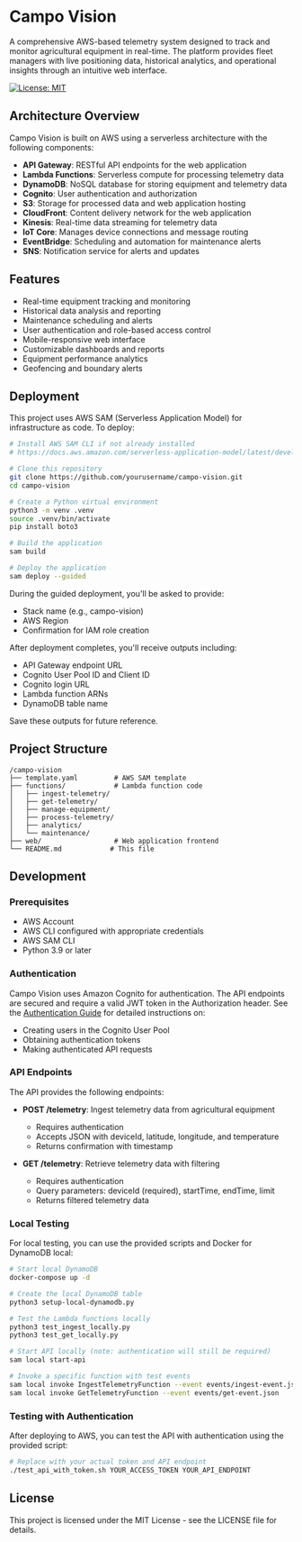 # Campo Vision

A comprehensive AWS-based telemetry system designed to track and monitor agricultural equipment in real-time. The platform provides fleet managers with live positioning data, historical analytics, and operational insights through an intuitive web interface.

[![License: MIT](https://img.shields.io/badge/License-MIT-yellow.svg)](https://opensource.org/licenses/MIT)

## Architecture Overview

Campo Vision is built on AWS using a serverless architecture with the following components:

- **API Gateway**: RESTful API endpoints for the web application
- **Lambda Functions**: Serverless compute for processing telemetry data
- **DynamoDB**: NoSQL database for storing equipment and telemetry data
- **Cognito**: User authentication and authorization
- **S3**: Storage for processed data and web application hosting
- **CloudFront**: Content delivery network for the web application
- **Kinesis**: Real-time data streaming for telemetry data
- **IoT Core**: Manages device connections and message routing
- **EventBridge**: Scheduling and automation for maintenance alerts
- **SNS**: Notification service for alerts and updates

## Features

- Real-time equipment tracking and monitoring
- Historical data analysis and reporting
- Maintenance scheduling and alerts
- User authentication and role-based access control
- Mobile-responsive web interface
- Customizable dashboards and reports
- Equipment performance analytics
- Geofencing and boundary alerts

## Deployment

This project uses AWS SAM (Serverless Application Model) for infrastructure as code. To deploy:

```bash
# Install AWS SAM CLI if not already installed
# https://docs.aws.amazon.com/serverless-application-model/latest/developerguide/serverless-sam-cli-install.html

# Clone this repository
git clone https://github.com/yourusername/campo-vision.git
cd campo-vision

# Create a Python virtual environment
python3 -m venv .venv
source .venv/bin/activate
pip install boto3

# Build the application
sam build

# Deploy the application
sam deploy --guided
```

During the guided deployment, you'll be asked to provide:
- Stack name (e.g., campo-vision)
- AWS Region
- Confirmation for IAM role creation

After deployment completes, you'll receive outputs including:
- API Gateway endpoint URL
- Cognito User Pool ID and Client ID
- Cognito login URL
- Lambda function ARNs
- DynamoDB table name

Save these outputs for future reference.

## Project Structure

```
/campo-vision
├── template.yaml         # AWS SAM template
├── functions/            # Lambda function code
│   ├── ingest-telemetry/
│   ├── get-telemetry/
│   ├── manage-equipment/
│   ├── process-telemetry/
│   ├── analytics/
│   └── maintenance/
├── web/                  # Web application frontend
└── README.md            # This file
```

## Development

### Prerequisites

- AWS Account
- AWS CLI configured with appropriate credentials
- AWS SAM CLI
- Python 3.9 or later

### Authentication

Campo Vision uses Amazon Cognito for authentication. The API endpoints are secured and require a valid JWT token in the Authorization header. See the [Authentication Guide](AUTHENTICATION_GUIDE.md) for detailed instructions on:

- Creating users in the Cognito User Pool
- Obtaining authentication tokens
- Making authenticated API requests

### API Endpoints

The API provides the following endpoints:

- **POST /telemetry**: Ingest telemetry data from agricultural equipment
  - Requires authentication
  - Accepts JSON with deviceId, latitude, longitude, and temperature
  - Returns confirmation with timestamp

- **GET /telemetry**: Retrieve telemetry data with filtering
  - Requires authentication
  - Query parameters: deviceId (required), startTime, endTime, limit
  - Returns filtered telemetry data

### Local Testing

For local testing, you can use the provided scripts and Docker for DynamoDB local:

```bash
# Start local DynamoDB
docker-compose up -d

# Create the local DynamoDB table
python3 setup-local-dynamodb.py

# Test the Lambda functions locally
python3 test_ingest_locally.py
python3 test_get_locally.py

# Start API locally (note: authentication will still be required)
sam local start-api

# Invoke a specific function with test events
sam local invoke IngestTelemetryFunction --event events/ingest-event.json
sam local invoke GetTelemetryFunction --event events/get-event.json
```

### Testing with Authentication

After deploying to AWS, you can test the API with authentication using the provided script:

```bash
# Replace with your actual token and API endpoint
./test_api_with_token.sh YOUR_ACCESS_TOKEN YOUR_API_ENDPOINT
```

## License

This project is licensed under the MIT License - see the LICENSE file for details.
